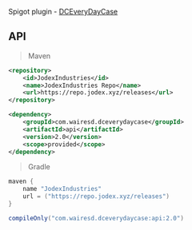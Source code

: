 Spigot plugin - [DCEveryDayCase](https://www.spigotmc.org/resources/dceverydaycase.123912/)

## API

> Maven
```xml
<repository>
    <id>JodexIndustries</id>
    <name>JodexIndustries Repo</name>
    <url>https://repo.jodex.xyz/releases</url>
</repository>
```
```xml
<dependency>
    <groupId>com.wairesd.dceverydaycase</groupId>
    <artifactId>api</artifactId>
    <version>2.0</version>
    <scope>provided</scope>
</dependency>
```
> Gradle
```groovy
maven {
    name "JodexIndustries"
    url = ("https://repo.jodex.xyz/releases")
}
```
```groovy
compileOnly("com.wairesd.dceverydaycase:api:2.0")
```
